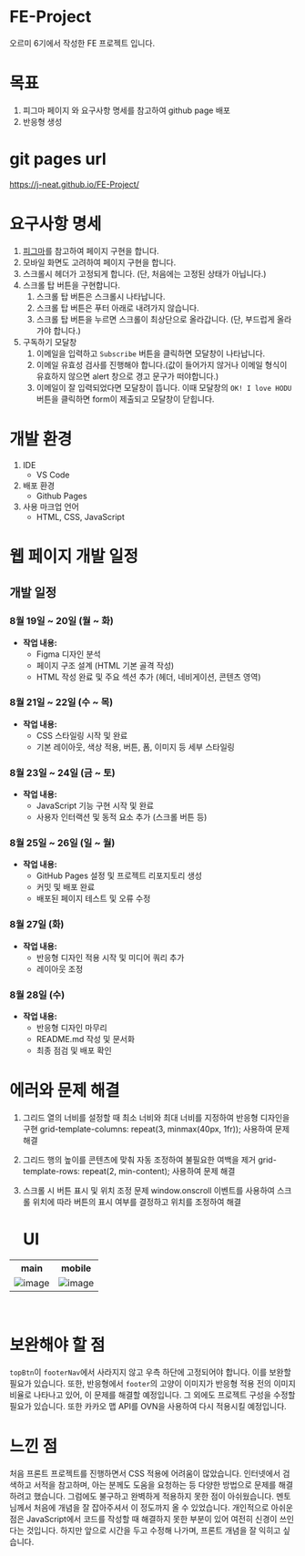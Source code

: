 # FE-Project
오르미 6기에서 작성한 FE 프로젝트 입니다.

# 목표
1. 피그마 페이지 와 요구사항 명세를 참고하여 github page 배포
2. 반응형 생성

# git pages url
https://j-neat.github.io/FE-Project/

# 요구사항 명세
1. [피그마](https://www.figma.com/design/s9RCnA6dSi3QHHeMDFHKE6/EST-%EC%98%A4%EB%A5%B4%EB%AF%B8(BE)_HTML%2FCSS%2FJS?node-id=104924-12&t=LMsc9ZsasbWa3mUx-0)를 참고하여 페이지 구현을 합니다.
2. 모바일 화면도 고려하여 페이지 구현을 합니다.
3. 스크롤시 헤더가 고정되게 합니다. (단, 처음에는 고정된 상태가 아닙니다.)
4. 스크롤 탑 버튼을 구현합니다. 
    1. 스크롤 탑 버튼은 스크롤시 나타납니다.
    2. 스크롤 탑 버튼은 푸터 아래로 내려가지 않습니다.
    3. 스크롤 탑 버튼을 누르면 스크롤이 최상단으로 올라갑니다. (단, 부드럽게 올라가야 합니다.)
5. 구독하기 모달창
    1. 이메일을 입력하고 `Subscribe` 버튼을 클릭하면 모달창이 나타납니다.
    2. 이메일 유효성 검사를 진행해야 합니다.(값이 들어가지 않거나 이메일 형식이 유효하지 않으면 alert 창으로 경고 문구가 떠야합니다.)
    3. 이메일이 잘 입력되었다면 모달창이 뜹니다. 이때 모달창의 `OK! I love HODU` 버튼을 클릭하면 form이 제출되고 모달창이 닫힙니다.

# 개발 환경
1. IDE
    - VS Code   
2. 배포 환경
    - Github Pages
3. 사용 마크업 언어
    - HTML, CSS, JavaScript

# 웹 페이지 개발 일정

## 개발 일정

### 8월 19일 ~ 20일 (월 ~ 화)
- **작업 내용:** 
  - Figma 디자인 분석
  - 페이지 구조 설계 (HTML 기본 골격 작성)
  - HTML 작성 완료 및 주요 섹션 추가 (헤더, 네비게이션, 콘텐츠 영역)

### 8월 21일 ~ 22일 (수 ~ 목)
- **작업 내용:** 
  - CSS 스타일링 시작 및 완료
  - 기본 레이아웃, 색상 적용, 버튼, 폼, 이미지 등 세부 스타일링

### 8월 23일 ~ 24일 (금 ~ 토)
- **작업 내용:** 
  - JavaScript 기능 구현 시작 및 완료
  - 사용자 인터랙션 및 동적 요소 추가 (스크롤 버튼 등)

### 8월 25일 ~ 26일 (일 ~ 월)
- **작업 내용:** 
  - GitHub Pages 설정 및 프로젝트 리포지토리 생성
  - 커밋 및 배포 완료
  - 배포된 페이지 테스트 및 오류 수정

### 8월 27일 (화)
- **작업 내용:** 
  - 반응형 디자인 적용 시작 및 미디어 쿼리 추가
  - 레이아웃 조정

### 8월 28일 (수)
- **작업 내용:** 
  - 반응형 디자인 마무리
  - README.md 작성 및 문서화
  - 최종 점검 및 배포 확인


 # 에러와 문제 해결
1. 그리드 열의 너비를 설정할 때 최소 너비와 최대 너비를 지정하여 반응형 디자인을 구현
    grid-template-columns: repeat(3, minmax(40px, 1fr)); 사용하여 문제 해결

2. 그리드 행의 높이를 콘텐츠에 맞춰 자동 조정하여 불필요한 여백을 제거
    grid-template-rows: repeat(2, min-content); 사용하여 문제 해결

3. 스크롤 시 버튼 표시 및 위치 조정 문제
    window.onscroll 이벤트를 사용하여 스크롤 위치에 따라 버튼의 표시 여부를 결정하고 위치를 조정하여 해결

    # UI

<table style="text-align: center">
    <tr>
        <th>main</th>
        <th>mobile</th>
    </tr>
    <tr>
        <td><img src ="https://github.com/user-attachments/assets/0601fa4b-7809-4b82-9a39-e4f274fb20c8" alt="image"></td>
        <td><img src = "https://github.com/user-attachments/assets/1b44e16f-6aae-4fa5-b6e4-41c6aaf5faf7" alt="image")</td>
    </tr>
</table>

<br/>

# 보완해야 할 점
`topBtn`이 `footerNav`에서 사라지지 않고 우측 하단에 고정되어야 합니다. 이를 보완할 필요가 있습니다. 또한, 반응형에서 `footer`의 고양이 이미지가 반응형 적용 전의 이미지 비율로 나타나고 있어, 이 문제를 해결할 예정입니다. 그 외에도 프로젝트 구성을 수정할 필요가 있습니다. 또한 카카오 맵 API를 OVN을 사용하여 다시 적용시킬 예정입니다. 

# 느낀 점
처음 프론트 프로젝트를 진행하면서 CSS 적용에 어려움이 많았습니다. 인터넷에서 검색하고 서적을 참고하며, 아는 분께도 도움을 요청하는 등 다양한 방법으로 문제를 해결하려고 했습니다. 그럼에도 불구하고 완벽하게 적용하지 못한 점이 아쉬웠습니다. 멘토님께서 처음에 개념을 잘 잡아주셔서 이 정도까지 올 수 있었습니다. 개인적으로 아쉬운 점은 JavaScript에서 코드를 작성할 때 해결하지 못한 부분이 있어 여전히 신경이 쓰인다는 것입니다. 하지만 앞으로 시간을 두고 수정해 나가며, 프론트 개념을 잘 익히고 싶습니다.
